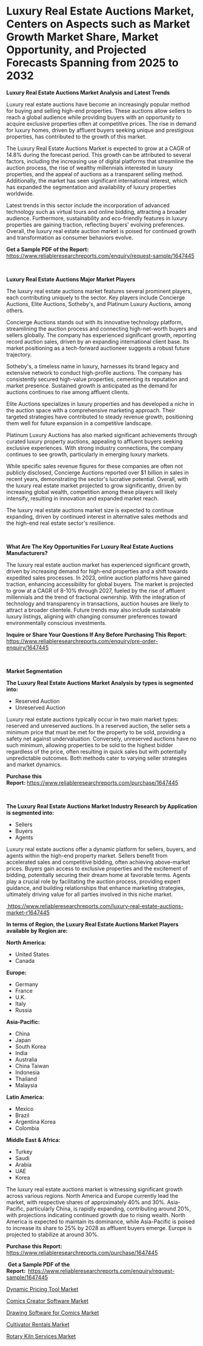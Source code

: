 <p><h1>Luxury Real Estate Auctions Market, Centers on Aspects such as Market Growth Market Share, Market Opportunity, and Projected Forecasts Spanning from 2025 to 2032</h1></p><p><strong>Luxury Real Estate Auctions Market Analysis and Latest Trends</strong></p>
<p><p>Luxury real estate auctions have become an increasingly popular method for buying and selling high-end properties. These auctions allow sellers to reach a global audience while providing buyers with an opportunity to acquire exclusive properties often at competitive prices. The rise in demand for luxury homes, driven by affluent buyers seeking unique and prestigious properties, has contributed to the growth of this market.</p><p>The Luxury Real Estate Auctions Market is expected to grow at a CAGR of 14.8% during the forecast period. This growth can be attributed to several factors, including the increasing use of digital platforms that streamline the auction process, the rise of wealthy millennials interested in luxury properties, and the appeal of auctions as a transparent selling method. Additionally, the market has seen significant international interest, which has expanded the segmentation and availability of luxury properties worldwide.</p><p>Latest trends in this sector include the incorporation of advanced technology such as virtual tours and online bidding, attracting a broader audience. Furthermore, sustainability and eco-friendly features in luxury properties are gaining traction, reflecting buyers' evolving preferences. Overall, the luxury real estate auction market is poised for continued growth and transformation as consumer behaviors evolve.</p></p>
<p><strong>Get a Sample PDF of the Report:&nbsp;</strong> <a href="https://www.reliableresearchreports.com/enquiry/request-sample/1647445?utm_campaign=16&utm_medium=2&utm_source=Github&utm_content=ia&utm_term=10032025&utm_id=luxury-real-estate-auctions">https://www.reliableresearchreports.com/enquiry/request-sample/1647445</a></p>
<p>&nbsp;</p>
<p><strong>Luxury Real Estate Auctions Major Market Players</strong></p>
<p><p>The luxury real estate auctions market features several prominent players, each contributing uniquely to the sector. Key players include Concierge Auctions, Elite Auctions, Sotheby's, and Platinum Luxury Auctions, among others. </p><p>Concierge Auctions stands out with its innovative technology platform, streamlining the auction process and connecting high-net-worth buyers and sellers globally. The company has experienced significant growth, reporting record auction sales, driven by an expanding international client base. Its market positioning as a tech-forward auctioneer suggests a robust future trajectory.</p><p>Sotheby's, a timeless name in luxury, harnesses its brand legacy and extensive network to conduct high-profile auctions. The company has consistently secured high-value properties, cementing its reputation and market presence. Sustained growth is anticipated as the demand for auctions continues to rise among affluent clients.</p><p>Elite Auctions specializes in luxury properties and has developed a niche in the auction space with a comprehensive marketing approach. Their targeted strategies have contributed to steady revenue growth, positioning them well for future expansion in a competitive landscape.</p><p>Platinum Luxury Auctions has also marked significant achievements through curated luxury property auctions, appealing to affluent buyers seeking exclusive experiences. With strong industry connections, the company continues to see growth, particularly in emerging luxury markets.</p><p>While specific sales revenue figures for these companies are often not publicly disclosed, Concierge Auctions reported over $1 billion in sales in recent years, demonstrating the sector's lucrative potential. Overall, with the luxury real estate market projected to grow significantly, driven by increasing global wealth, competition among these players will likely intensify, resulting in innovation and expanded market reach. </p><p>The luxury real estate auctions market size is expected to continue expanding, driven by continued interest in alternative sales methods and the high-end real estate sector's resilience.</p></p>
<p>&nbsp;</p>
<p><strong>What Are The Key Opportunities For Luxury Real Estate Auctions Manufacturers?</strong></p>
<p><p>The luxury real estate auction market has experienced significant growth, driven by increasing demand for high-end properties and a shift towards expedited sales processes. In 2023, online auction platforms have gained traction, enhancing accessibility for global buyers. The market is projected to grow at a CAGR of 8-10% through 2027, fueled by the rise of affluent millennials and the trend of fractional ownership. With the integration of technology and transparency in transactions, auction houses are likely to attract a broader clientele. Future trends may also include sustainable luxury listings, aligning with changing consumer preferences toward environmentally conscious investments.</p></p>
<p><strong>Inquire or Share Your Questions If Any Before Purchasing This Report:</strong> <a href="https://www.reliableresearchreports.com/enquiry/pre-order-enquiry/1647445?utm_campaign=16&utm_medium=2&utm_source=Github&utm_content=ia&utm_term=10032025&utm_id=luxury-real-estate-auctions">https://www.reliableresearchreports.com/enquiry/pre-order-enquiry/1647445</a></p>
<p>&nbsp;</p>
<p><strong>Market Segmentation</strong></p>
<p><strong>The Luxury Real Estate Auctions Market Analysis by types is segmented into:</strong></p>
<p><ul><li>Reserved Auction</li><li>Unreserved Auction</li></ul></p>
<p><p>Luxury real estate auctions typically occur in two main market types: reserved and unreserved auctions. In a reserved auction, the seller sets a minimum price that must be met for the property to be sold, providing a safety net against undervaluation. Conversely, unreserved auctions have no such minimum, allowing properties to be sold to the highest bidder regardless of the price, often resulting in quick sales but with potentially unpredictable outcomes. Both methods cater to varying seller strategies and market dynamics.</p></p>
<p><strong>Purchase this Report:&nbsp;</strong><a href="https://www.reliableresearchreports.com/purchase/1647445?utm_campaign=16&utm_medium=2&utm_source=Github&utm_content=ia&utm_term=10032025&utm_id=luxury-real-estate-auctions">https://www.reliableresearchreports.com/purchase/1647445</a></p>
<p>&nbsp;</p>
<p><strong>The Luxury Real Estate Auctions Market Industry Research by Application is segmented into:</strong></p>
<p><ul><li>Sellers</li><li>Buyers</li><li>Agents</li></ul></p>
<p><p>Luxury real estate auctions offer a dynamic platform for sellers, buyers, and agents within the high-end property market. Sellers benefit from accelerated sales and competitive bidding, often achieving above-market prices. Buyers gain access to exclusive properties and the excitement of bidding, potentially securing their dream home at favorable terms. Agents play a crucial role by facilitating the auction process, providing expert guidance, and building relationships that enhance marketing strategies, ultimately driving value for all parties involved in this niche market.</p></p>
<p><a href="https://www.reliableresearchreports.com/luxury-real-estate-auctions-market-r1647445?utm_campaign=16&utm_medium=2&utm_source=Github&utm_content=ia&utm_term=10032025&utm_id=luxury-real-estate-auctions">&nbsp;https://www.reliableresearchreports.com/luxury-real-estate-auctions-market-r1647445</a></p>
<p><strong>In terms of Region, the Luxury Real Estate Auctions Market Players available by Region are:</strong></p>
<p>
    <p> <strong> North America: </strong>
        <ul>
            <li>United States</li>
            <li>Canada</li>
        </ul>
        </p> 
    <p> <strong> Europe: </strong>
        <ul>
            <li>Germany</li>
            <li>France</li>
            <li>U.K.</li>
            <li>Italy</li>
            <li>Russia</li>
        </ul>
        </p> 
    <p> <strong> Asia-Pacific: </strong>
        <ul>
            <li>China</li>
            <li>Japan</li>
            <li>South Korea</li>
            <li>India</li>
            <li>Australia</li>
            <li>China Taiwan</li>
            <li>Indonesia</li>
            <li>Thailand</li>
            <li>Malaysia</li>
        </ul>
        </p> 
    <p> <strong> Latin America: </strong>
        <ul>
            <li>Mexico</li>
            <li>Brazil</li>
            <li>Argentina Korea</li>
            <li>Colombia</li>
        </ul>
        </p> 
    <p> <strong> Middle East & Africa: </strong>
        <ul>
            <li>Turkey</li>
            <li>Saudi</li>
            <li>Arabia</li>
            <li>UAE</li>
            <li>Korea</li>
        </ul>
    </p>
    </p>
<p><p>The luxury real estate auctions market is witnessing significant growth across various regions. North America and Europe currently lead the market, with respective shares of approximately 40% and 30%. Asia-Pacific, particularly China, is rapidly expanding, contributing around 20%, with projections indicating continued growth due to rising wealth. North America is expected to maintain its dominance, while Asia-Pacific is poised to increase its share to 25% by 2028 as affluent buyers emerge. Europe is projected to stabilize at around 30%.</p></p>
<p><strong>Purchase this Report: </strong><a href="https://www.reliableresearchreports.com/purchase/1647445?utm_campaign=16&utm_medium=2&utm_source=Github&utm_content=ia&utm_term=10032025&utm_id=luxury-real-estate-auctions">https://www.reliableresearchreports.com/purchase/1647445</a></p>
<p>&nbsp;<strong>Get a Sample PDF of the Report:&nbsp;&nbsp;</strong><a href="https://www.reliableresearchreports.com/enquiry/request-sample/1647445?utm_campaign=16&utm_medium=2&utm_source=Github&utm_content=ia&utm_term=10032025&utm_id=luxury-real-estate-auctions">https://www.reliableresearchreports.com/enquiry/request-sample/1647445</a></p>
<p><strong></strong></p>
<p><p><a href="https://github.com/mehakmiamid1/Market-Research-Report-List-1/blob/main/dynamic-pricing-tool-market.md?utm_campaign=16&utm_medium=2&utm_source=Github&utm_content=ia&utm_term=10032025&utm_id=luxury-real-estate-auctions">Dynamic Pricing Tool Market</a></p><p><a href="https://github.com/cachaskluwe/Market-Research-Report-List-1/blob/main/comics-creator-software-market.md?utm_campaign=16&utm_medium=2&utm_source=Github&utm_content=ia&utm_term=10032025&utm_id=luxury-real-estate-auctions">Comics Creator Software Market</a></p><p><a href="https://github.com/jenevycachat/Market-Research-Report-List-1/blob/main/drawing-software-for-comics-market.md?utm_campaign=16&utm_medium=2&utm_source=Github&utm_content=ia&utm_term=10032025&utm_id=luxury-real-estate-auctions">Drawing Software for Comics Market</a></p><p><a href="https://github.com/lelkohydesyj/Market-Research-Report-List-1/blob/main/cultivator-rentals-market.md?utm_campaign=16&utm_medium=2&utm_source=Github&utm_content=ia&utm_term=10032025&utm_id=luxury-real-estate-auctions">Cultivator Rentals Market</a></p><p><a href="https://github.com/thanenegenqa/Market-Research-Report-List-1/blob/main/rotary-kiln-services-market.md?utm_campaign=16&utm_medium=2&utm_source=Github&utm_content=ia&utm_term=10032025&utm_id=luxury-real-estate-auctions">Rotary Kiln Services Market</a></p></p>